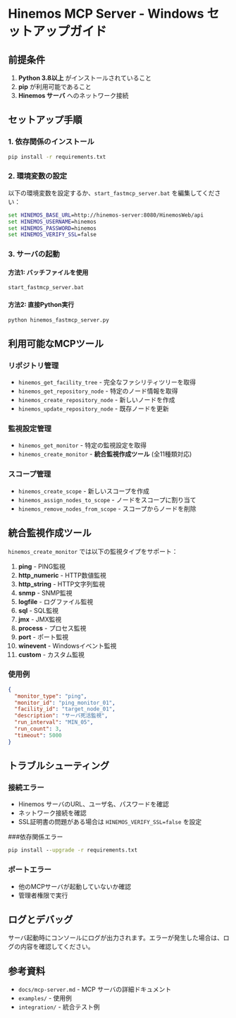 # Hinemos MCP Server - Windows セットアップガイド

## 前提条件

1. **Python 3.8以上** がインストールされていること
2. **pip** が利用可能であること
3. **Hinemos サーバ** へのネットワーク接続

## セットアップ手順

### 1. 依存関係のインストール

```cmd
pip install -r requirements.txt
```

### 2. 環境変数の設定

以下の環境変数を設定するか、`start_fastmcp_server.bat` を編集してください：

```cmd
set HINEMOS_BASE_URL=http://hinemos-server:8080/HinemosWeb/api
set HINEMOS_USERNAME=hinemos
set HINEMOS_PASSWORD=hinemos
set HINEMOS_VERIFY_SSL=false
```

### 3. サーバの起動

#### 方法1: バッチファイルを使用
```cmd
start_fastmcp_server.bat
```

#### 方法2: 直接Python実行
```cmd
python hinemos_fastmcp_server.py
```

## 利用可能なMCPツール

### リポジトリ管理
- `hinemos_get_facility_tree` - 完全なファシリティツリーを取得
- `hinemos_get_repository_node` - 特定のノード情報を取得
- `hinemos_create_repository_node` - 新しいノードを作成
- `hinemos_update_repository_node` - 既存ノードを更新

### 監視設定管理
- `hinemos_get_monitor` - 特定の監視設定を取得
- `hinemos_create_monitor` - **統合監視作成ツール** (全11種類対応)

### スコープ管理
- `hinemos_create_scope` - 新しいスコープを作成
- `hinemos_assign_nodes_to_scope` - ノードをスコープに割り当て
- `hinemos_remove_nodes_from_scope` - スコープからノードを削除

## 統合監視作成ツール

`hinemos_create_monitor` では以下の監視タイプをサポート：

1. **ping** - PING監視
2. **http_numeric** - HTTP数値監視
3. **http_string** - HTTP文字列監視
4. **snmp** - SNMP監視
5. **logfile** - ログファイル監視
6. **sql** - SQL監視
7. **jmx** - JMX監視
8. **process** - プロセス監視
9. **port** - ポート監視
10. **winevent** - Windowsイベント監視
11. **custom** - カスタム監視

### 使用例

```json
{
  "monitor_type": "ping",
  "monitor_id": "ping_monitor_01",
  "facility_id": "target_node_01",
  "description": "サーバ死活監視",
  "run_interval": "MIN_05",
  "run_count": 3,
  "timeout": 5000
}
```

## トラブルシューティング

### 接続エラー
- Hinemos サーバのURL、ユーザ名、パスワードを確認
- ネットワーク接続を確認
- SSL証明書の問題がある場合は `HINEMOS_VERIFY_SSL=false` を設定

###依存関係エラー
```cmd
pip install --upgrade -r requirements.txt
```

### ポートエラー
- 他のMCPサーバが起動していないか確認
- 管理者権限で実行

## ログとデバッグ

サーバ起動時にコンソールにログが出力されます。エラーが発生した場合は、ログの内容を確認してください。

## 参考資料

- `docs/mcp-server.md` - MCP サーバの詳細ドキュメント
- `examples/` - 使用例
- `integration/` - 統合テスト例
